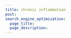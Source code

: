 ```yaml
---
title: chronic inflammation
post: 
search_engine_optimization:
  page_title:
  page_description:
---
```

